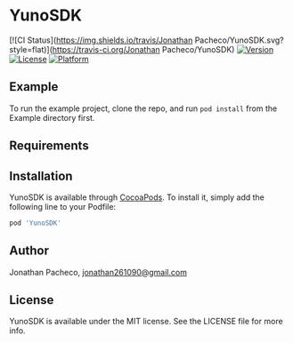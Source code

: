 # YunoSDK

[![CI Status](https://img.shields.io/travis/Jonathan Pacheco/YunoSDK.svg?style=flat)](https://travis-ci.org/Jonathan Pacheco/YunoSDK)
[![Version](https://img.shields.io/cocoapods/v/YunoSDK.svg?style=flat)](https://cocoapods.org/pods/YunoSDK)
[![License](https://img.shields.io/cocoapods/l/YunoSDK.svg?style=flat)](https://cocoapods.org/pods/YunoSDK)
[![Platform](https://img.shields.io/cocoapods/p/YunoSDK.svg?style=flat)](https://cocoapods.org/pods/YunoSDK)

## Example

To run the example project, clone the repo, and run `pod install` from the Example directory first.

## Requirements

## Installation

YunoSDK is available through [CocoaPods](https://cocoapods.org). To install
it, simply add the following line to your Podfile:

```ruby
pod 'YunoSDK'
```

## Author

Jonathan Pacheco, jonathan261090@gmail.com

## License

YunoSDK is available under the MIT license. See the LICENSE file for more info.

